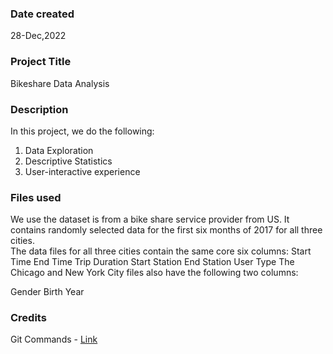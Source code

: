 ### Date created
28-Dec,2022

### Project Title
Bikeshare Data Analysis

### Description
In this project, we do the following:
1. Data Exploration
2. Descriptive Statistics
3. User-interactive experience

### Files used
We use the dataset is from a bike share service provider from US. It contains randomly selected data for the first six months of 2017 for all three cities. <br>
The data files for all three cities contain the same core six columns:
Start Time
End Time
Trip Duration
Start Station
End Station
User Type
The Chicago and New York City files also have the following two columns:

Gender
Birth Year

### Credits
Git Commands - [Link](https://www.youtube.com/watch?v=Ytux4IOAR_s&list=PLAwxTw4SYaPk8_-6IGxJtD3i2QAu5_s_p)
